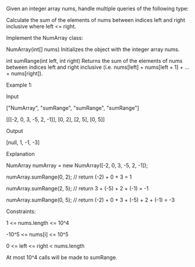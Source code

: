 Given an integer array nums, handle multiple queries of the following type:

Calculate the sum of the elements of nums between indices left and right inclusive where left <= right.

Implement the NumArray class:

NumArray(int[] nums) Initializes the object with the integer array nums.

int sumRange(int left, int right) Returns the sum of the elements of nums between indices left and right inclusive (i.e. nums[left] + nums[left + 1] + ... + nums[right]).
 

Example 1:

Input

["NumArray", "sumRange", "sumRange", "sumRange"]

[[[-2, 0, 3, -5, 2, -1]], [0, 2], [2, 5], [0, 5]]

Output

[null, 1, -1, -3]

Explanation

NumArray numArray = new NumArray([-2, 0, 3, -5, 2, -1]);

numArray.sumRange(0, 2); // return (-2) + 0 + 3 = 1

numArray.sumRange(2, 5); // return 3 + (-5) + 2 + (-1) = -1

numArray.sumRange(0, 5); // return (-2) + 0 + 3 + (-5) + 2 + (-1) = -3
 

Constraints:

1 <= nums.length <= 10^4

-10^5 <= nums[i] <= 10^5

0 <= left <= right < nums.length

At most 10^4 calls will be made to sumRange.
